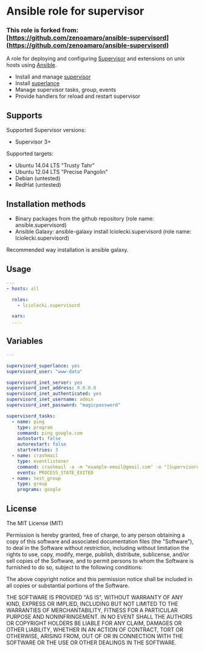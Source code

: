 Ansible role for supervisor
===========================

### This role is forked from: [https://github.com/zenoamaro/ansible-supervisord](https://github.com/zenoamaro/ansible-supervisord)

A role for deploying and configuring [Supervisor](http://supervisord.org) and extensions on unix hosts using [Ansible](http://www.ansibleworks.com).

* Install and manage [supervisor](http://supervisord.org)
* Install [superlance](http://superlance.readthedocs.org)
* Manage supervisor tasks, group, events
* Provide handlers for reload and restart supervisor


Supports
--------
Supported Supervisor versions:

* Supervisor 3+

Supported targets:

* Ubuntu 14.04 LTS "Trusty Tahr"
* Ubuntu 12.04 LTS "Precise Pangolin"
* Debian (untested)
* RedHat (untested)


Installation methods
--------------------
* Binary packages from the github repository (role name: ansible.supervisord)
* Ansible Galaxy: ansible-galaxy install lciolecki.supervisord (role name: lciolecki.supervisord) 
 
Recommended way installation is ansible galaxy.


Usage
-----

```yaml
---
- hosts: all

  roles:
    - lciolecki.supervisord

  vars:
  ....

```


Variables
---------

```yaml
---

supervisord_superlance: yes
supervisord_user: "www-data"

supervisord_inet_server: yes
supervisord_inet_address: 0.0.0.0
supervisord_inet_authenticated: yes
supervisord_inet_username: admin
supervisord_inet_password: "magicpassword"

supervisord_tasks:
  - name: ping
    type: program
    command: ping google.com
    autostart: false
    autorestart: false
    startretries: 3
  - name: crashmail
    type: eventlistener
    command: crashmail -a -m "example-email@gmail.com" -o "[Supervisord crashmail]"
    events: PROCESS_STATE_EXITED
  - name: test_group
    type: group
    programs: google
```


License
-------
The MIT License (MIT)

Permission is hereby granted, free of charge, to any person obtaining a copy
of this software and associated documentation files (the "Software"), to deal
in the Software without restriction, including without limitation the rights
to use, copy, modify, merge, publish, distribute, sublicense, and/or sell
copies of the Software, and to permit persons to whom the Software is
furnished to do so, subject to the following conditions:

The above copyright notice and this permission notice shall be included in
all copies or substantial portions of the Software.

THE SOFTWARE IS PROVIDED "AS IS", WITHOUT WARRANTY OF ANY KIND, EXPRESS OR
IMPLIED, INCLUDING BUT NOT LIMITED TO THE WARRANTIES OF MERCHANTABILITY,
FITNESS FOR A PARTICULAR PURPOSE AND NONINFRINGEMENT. IN NO EVENT SHALL THE
AUTHORS OR COPYRIGHT HOLDERS BE LIABLE FOR ANY CLAIM, DAMAGES OR OTHER
LIABILITY, WHETHER IN AN ACTION OF CONTRACT, TORT OR OTHERWISE, ARISING FROM,
OUT OF OR IN CONNECTION WITH THE SOFTWARE OR THE USE OR OTHER DEALINGS IN
THE SOFTWARE.
